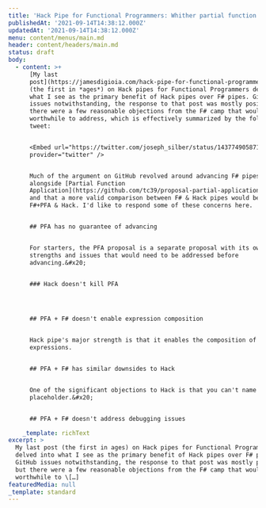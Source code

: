 ```yaml
---
title: 'Hack Pipe for Functional Programmers: Whither partial function application?'
publishedAt: '2021-09-14T14:38:12.000Z'
updatedAt: '2021-09-14T14:38:12.000Z'
menu: content/menus/main.md
header: content/headers/main.md
status: draft
body:
  - content: >+
      [My last
      post](https://jamesdigioia.com/hack-pipe-for-functional-programmers-how-i-learned-to-stop-worrying-and-love-the-placeholder/)
      (the first in *ages*) on Hack pipes for Functional Programmers delved into
      what I see as the primary benefit of Hack pipes over F# pipes. GitHub
      issues notwithstanding, the response to that post was mostly positive, but
      there were a few reasonable objections from the F# camp that would be
      worthwhile to address, which is effectively summarized by the following
      tweet:


      <Embed url="https://twitter.com/joseph_silber/status/1437749058718871554"
      provider="twitter" />


      Much of the argument on GitHub revolved around advancing F# pipes
      alongside [Partial Function
      Application](https://github.com/tc39/proposal-partial-application) (PFA),
      and that a more valid comparison between F# & Hack pipes would be between
      F#+PFA & Hack. I'd like to respond some of these concerns here.


      ## PFA has no guarantee of advancing


      For starters, the PFA proposal is a separate proposal with its own
      strengths and issues that would need to be addressed before
      advancing.&#x20;


      ### Hack doesn't kill PFA




      ## PFA + F# doesn't enable expression composition


      Hack pipe's major strength is that it enables the composition of
      expressions.


      ## PFA + F# has similar downsides to Hack


      One of the significant objections to Hack is that you can't name the
      placeholder.&#x20;


      ## PFA + F# doesn't address debugging issues

    _template: richText
excerpt: >
  My last post (the first in ages) on Hack pipes for Functional Programmers
  delved into what I see as the primary benefit of Hack pipes over F# pipes.
  GitHub issues notwithstanding, the response to that post was mostly positive,
  but there were a few reasonable objections from the F# camp that would be
  worthwhile to \[…]
featuredMedia: null
_template: standard
---
```


